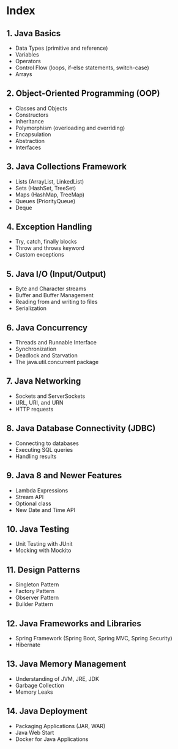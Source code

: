 # Index

## 1. Java Basics

- Data Types (primitive and reference)
- Variables
- Operators
- Control Flow (loops, if-else statements, switch-case)
- Arrays

## 2. Object-Oriented Programming (OOP)

- Classes and Objects
- Constructors
- Inheritance
- Polymorphism (overloading and overriding)
- Encapsulation
- Abstraction
- Interfaces

## 3. Java Collections Framework

- Lists (ArrayList, LinkedList)
- Sets (HashSet, TreeSet)
- Maps (HashMap, TreeMap)
- Queues (PriorityQueue)
- Deque

## 4. Exception Handling

- Try, catch, finally blocks
- Throw and throws keyword
- Custom exceptions

## 5. Java I/O (Input/Output)

- Byte and Character streams
- Buffer and Buffer Management
- Reading from and writing to files
- Serialization

## 6. Java Concurrency

- Threads and Runnable Interface
- Synchronization
- Deadlock and Starvation
- The java.util.concurrent package

## 7. Java Networking

- Sockets and ServerSockets
- URL, URI, and URN
- HTTP requests

## 8. Java Database Connectivity (JDBC)

- Connecting to databases
- Executing SQL queries
- Handling results

## 9. Java 8 and Newer Features

- Lambda Expressions
- Stream API
- Optional class
- New Date and Time API

## 10. Java Testing

- Unit Testing with JUnit
- Mocking with Mockito

## 11. Design Patterns

- Singleton Pattern
- Factory Pattern
- Observer Pattern
- Builder Pattern

## 12. Java Frameworks and Libraries

- Spring Framework (Spring Boot, Spring MVC, Spring Security)
- Hibernate

## 13. Java Memory Management

- Understanding of JVM, JRE, JDK
- Garbage Collection
- Memory Leaks

## 14. Java Deployment

- Packaging Applications (JAR, WAR)
- Java Web Start
- Docker for Java Applications

